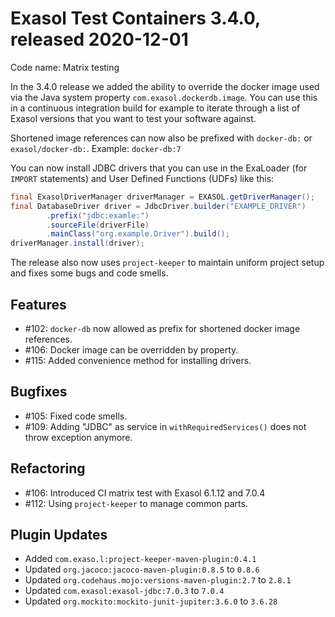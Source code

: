 # Exasol Test Containers 3.4.0, released 2020-12-01

Code name: Matrix testing

In the 3.4.0 release we added the ability to override the docker image used via the Java system property `com.exasol.dockerdb.image`. You can use this in a continuous integration build for example to iterate through a list of Exasol versions that you want to test your software against.

Shortened image references can now also be prefixed with `docker-db:` or `exasol/docker-db:`. Example: `docker-db:7`

You can now install JDBC drivers that you can use in the ExaLoader (for `IMPORT` statements) and User Defined Functions (UDFs) like this:

```java
final ExasolDriverManager driverManager = EXASOL.getDriverManager();
final DatabaseDriver driver = JdbcDriver.builder("EXAMPLE_DRIVER")
        .prefix("jdbc:examle:")
        .sourceFile(driverFile)
        .mainClass("org.example.Driver").build();
driverManager.install(driver); 
```

The release also now uses `project-keeper` to maintain uniform project setup and fixes some bugs and code smells.
 
## Features

* #102: `docker-db` now allowed as prefix for shortened docker image references.
* #106: Docker image can be overridden by property.
* #115: Added convenience method for installing drivers.

## Bugfixes

* #105: Fixed code smells.
* #109: Adding "JDBC" as service in `withRequiredServices()` does not throw exception anymore.

## Refactoring

* #106: Introduced CI matrix test with Exasol 6.1.12 and 7.0.4
* #112: Using `project-keeper` to manage common parts.

## Plugin Updates

* Added `com.exaso.l:project-keeper-maven-plugin:0.4.1`
* Updated `org.jacoco:jacoco-maven-plugin:0.8.5` to `0.8.6`
* Updated `org.codehaus.mojo:versions-maven-plugin:2.7` to `2.8.1`
* Updated `com.exasol:exasol-jdbc:7.0.3` to `7.0.4`
* Updated `org.mockito:mockito-junit-jupiter:3.6.0` to `3.6.28`